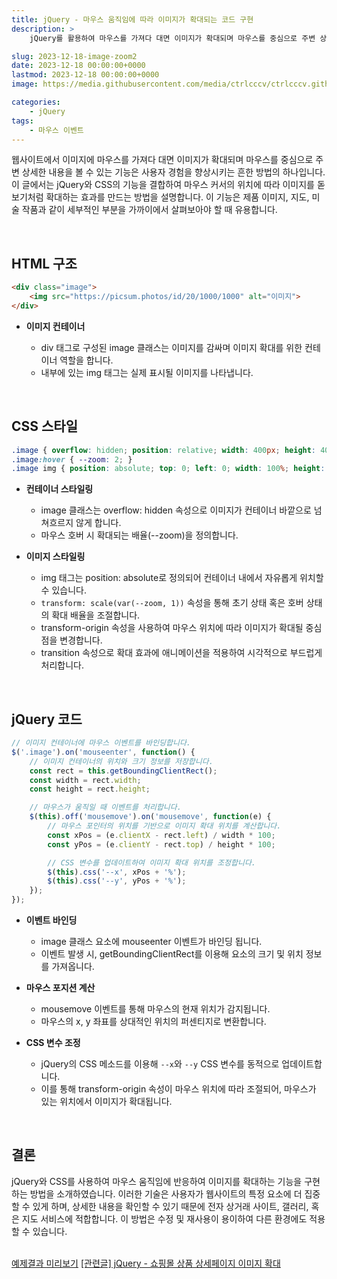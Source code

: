 ```yaml
---
title: jQuery - 마우스 움직임에 따라 이미지가 확대되는 코드 구현
description: >  
    jQuery를 활용하여 마우스를 가져다 대면 이미지가 확대되며 마우스를 중심으로 주변 상세한 내용을 볼 수 있는 효과를 구현합니다.  

slug: 2023-12-18-image-zoom2
date: 2023-12-18 00:00:00+0000
lastmod: 2023-12-18 00:00:00+0000
image: https://media.githubusercontent.com/media/ctrlcccv/ctrlcccv.github.io/master/assets/img/post/2023-12-18-image-zoom2.webp

categories:
    - jQuery
tags:
    - 마우스 이벤트
---
```

웹사이트에서 이미지에 마우스를 가져다 대면 이미지가 확대되며 마우스를 중심으로 주변 상세한 내용을 볼 수 있는 기능은 사용자 경험을 향상시키는 흔한 방법의 하나입니다. 이 글에서는 jQuery와 CSS의 기능을 결합하여 마우스 커서의 위치에 따라 이미지를 돋보기처럼 확대하는 효과를 만드는 방법을 설명합니다. 이 기능은 제품 이미지, 지도, 미술 작품과 같이 세부적인 부분을 가까이에서 살펴보아야 할 때 유용합니다.  

<script async src="https://pagead2.googlesyndication.com/pagead/js/adsbygoogle.js?client=ca-pub-8535540836842352" crossorigin="anonymous"></script>
<ins class="adsbygoogle"
     style="display:block; text-align:center;"
     data-ad-layout="in-article"
     data-ad-format="fluid"
     data-ad-client="ca-pub-8535540836842352"
     data-ad-slot="2974559225"></ins>
<script>
     (adsbygoogle = window.adsbygoogle || []).push({});
</script>

<br>

## HTML 구조
```html
<div class="image">
    <img src="https://picsum.photos/id/20/1000/1000" alt="이미지">
</div>
```
* **이미지 컨테이너**  

  * div 태그로 구성된 image 클래스는 이미지를 감싸며 이미지 확대를 위한 컨테이너 역할을 합니다.
  * 내부에 있는 img 태그는 실제 표시될 이미지를 나타냅니다.  
<br>

## CSS 스타일
```css
.image { overflow: hidden; position: relative; width: 400px; height: 400px; } 
.image:hover { --zoom: 2; } 
.image img { position: absolute; top: 0; left: 0; width: 100%; height: 100%; object-fit: cover; transform: scale(var(--zoom, 1)); transform-origin: var(--x) var(--y); transition: transform 0.3s ease; } 
```
* **컨테이너 스타일링**
  * image 클래스는 overflow: hidden 속성으로 이미지가 컨테이너 바깥으로 넘쳐흐르지 않게 합니다.
  * 마우스 호버 시 확대되는 배율(--zoom)을 정의합니다.

* **이미지 스타일링**
  * img 태그는 position: absolute로 정의되어 컨테이너 내에서 자유롭게 위치할 수 있습니다.
  * `transform: scale(var(--zoom, 1))` 속성을 통해 초기 상태 혹은 호버 상태의 확대 배율을 조절합니다.
  * transform-origin 속성을 사용하여 마우스 위치에 따라 이미지가 확대될 중심점을 변경합니다.
  * transition 속성으로 확대 효과에 애니메이션을 적용하여 시각적으로 부드럽게 처리합니다.  

<script async src="https://pagead2.googlesyndication.com/pagead/js/adsbygoogle.js?client=ca-pub-8535540836842352" crossorigin="anonymous"></script>
<ins class="adsbygoogle"
     style="display:block; text-align:center;"
     data-ad-layout="in-article"
     data-ad-format="fluid"
     data-ad-client="ca-pub-8535540836842352"
     data-ad-slot="2974559225"></ins>
<script>
     (adsbygoogle = window.adsbygoogle || []).push({});
</script>

<br>

## jQuery 코드
```js
// 이미지 컨테이너에 마우스 이벤트를 바인딩합니다.
$('.image').on('mouseenter', function() {
    // 이미지 컨테이너의 위치와 크기 정보를 저장합니다.
    const rect = this.getBoundingClientRect();
    const width = rect.width;
    const height = rect.height;

    // 마우스가 움직일 때 이벤트를 처리합니다.
    $(this).off('mousemove').on('mousemove', function(e) {
        // 마우스 포인터의 위치를 기반으로 이미지 확대 위치를 계산합니다.
        const xPos = (e.clientX - rect.left) / width * 100;
        const yPos = (e.clientY - rect.top) / height * 100;

        // CSS 변수를 업데이트하여 이미지 확대 위치를 조정합니다.
        $(this).css('--x', xPos + '%');
        $(this).css('--y', yPos + '%');
    });
});
```
* **이벤트 바인딩**
  * image 클래스 요소에 mouseenter 이벤트가 바인딩 됩니다.
  * 이벤트 발생 시, getBoundingClientRect를 이용해 요소의 크기 및 위치 정보를 가져옵니다.

* **마우스 포지션 계산**
  * mousemove 이벤트를 통해 마우스의 현재 위치가 감지됩니다.
  * 마우스의 x, y 좌표를 상대적인 위치의 퍼센티지로 변환합니다.

* **CSS 변수 조정**
  * jQuery의 CSS 메소드를 이용해 `--x`와 `--y` CSS 변수를 동적으로 업데이트합니다.
  * 이를 통해 transform-origin 속성이 마우스 위치에 따라 조절되어, 마우스가 있는 위치에서 이미지가 확대됩니다.  
<br>


## 결론
jQuery와 CSS를 사용하여 마우스 움직임에 반응하여 이미지를 확대하는 기능을 구현하는 방법을 소개하였습니다. 이러한 기술은 사용자가 웹사이트의 특정 요소에 더 집중할 수 있게 하며, 상세한 내용을 확인할 수 있기 때문에 전자 상거래 사이트, 갤러리, 혹은 지도 서비스에 적합합니다. 이 방법은 수정 및 재사용이 용이하여 다른 환경에도 적용할 수 있습니다.  
<br>

<div class="btn_wrap">
    <a target="_blank" href="https://ctrlcccv.github.io/ctrlcccv-demo/2023-12-18-image-zoom2/">예제결과 미리보기</a>
    <a href="https://ctrlcccv.github.io/code/2023-12-15-image-zoom/">[관련글] jQuery - 쇼핑몰 상품 상세페이지 이미지 확대</a>
</div>